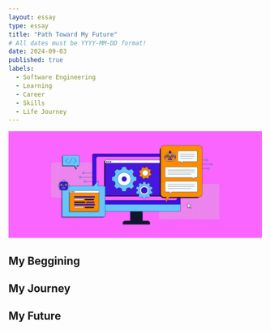 ```yaml
---
layout: essay
type: essay
title: "Path Toward My Future"
# All dates must be YYYY-MM-DD format!
date: 2024-09-03
published: true
labels:
  - Software Engineering
  - Learning
  - Career
  - Skills
  - Life Journey
---
```


<img width="500px" class="rounded mx-auto d-block" src="../img/my-future/CompSci.jpg">

## My Beggining


## My Journey


## My Future
